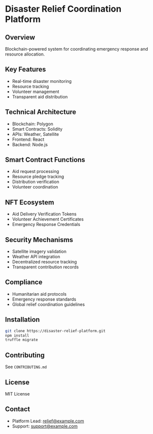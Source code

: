 # Disaster Relief Coordination Platform

## Overview
Blockchain-powered system for coordinating emergency response and resource allocation.

## Key Features
- Real-time disaster monitoring
- Resource tracking
- Volunteer management
- Transparent aid distribution

## Technical Architecture
- Blockchain: Polygon
- Smart Contracts: Solidity
- APIs: Weather, Satellite
- Frontend: React
- Backend: Node.js

## Smart Contract Functions
- Aid request processing
- Resource pledge tracking
- Distribution verification
- Volunteer coordination

## NFT Ecosystem
- Aid Delivery Verification Tokens
- Volunteer Achievement Certificates
- Emergency Response Credentials

## Security Mechanisms
- Satellite imagery validation
- Weather API integration
- Decentralized resource tracking
- Transparent contribution records

## Compliance
- Humanitarian aid protocols
- Emergency response standards
- Global relief coordination guidelines

## Installation
```bash
git clone https://disaster-relief-platform.git
npm install
truffle migrate
```

## Contributing
See `CONTRIBUTING.md`

## License
MIT License

## Contact
- Platform Lead: relief@example.com
- Support: support@example.com
